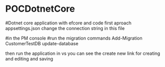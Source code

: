 # POCDotnetCore
 #Dotnet core application with efcore and code first aproach
appsettings.json change the connection string in this file

#in the PM console 
#run the migration commands
Add-Migration CustomerTestDB
update-database

then run the application in vs
you can see the create new link for creating and 
editing and saving 
